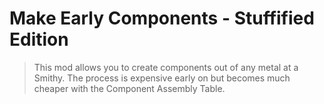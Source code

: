 # Make Early Components - Stuffified Edition
> 
> This mod allows you to create components out of any metal at a Smithy. The process is expensive early on but becomes much cheaper with the Component Assembly Table.
> 